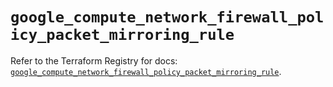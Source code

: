 # `google_compute_network_firewall_policy_packet_mirroring_rule`

Refer to the Terraform Registry for docs: [`google_compute_network_firewall_policy_packet_mirroring_rule`](https://registry.terraform.io/providers/hashicorp/google-beta/6.31.0/docs/resources/google_compute_network_firewall_policy_packet_mirroring_rule).
